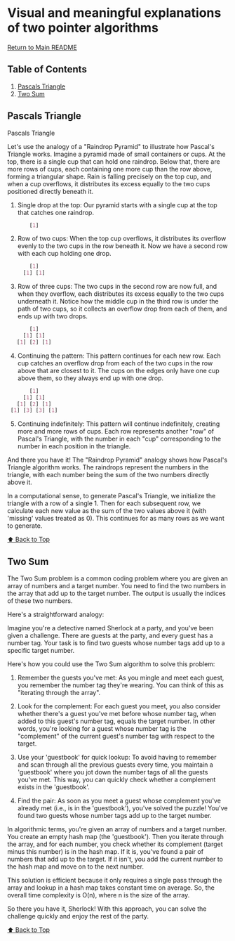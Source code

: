 # Visual and meaningful explanations of two pointer algorithms

[Return to Main README](../../../README.md)

## Table of Contents

1. [Pascals Triangle](#pascals-triangle)
2. [Two Sum](#two-sum)

## Pascals Triangle

Pascals Triangle

Let's use the analogy of a "Raindrop Pyramid" to illustrate how Pascal's Triangle works.
Imagine a pyramid made of small containers or cups. At the top, there is a single cup that can hold one raindrop. Below that, there are more rows of cups, each containing one more cup than the row above, forming a triangular shape. Rain is falling precisely on the top cup, and when a cup overflows, it distributes its excess equally to the two cups positioned directly beneath it.

1. Single drop at the top: Our pyramid starts with a single cup at the top that catches one raindrop.

  ```css
         [1]
  ```

2. Row of two cups: When the top cup overflows, it distributes its overflow evenly to the two cups in the row beneath it. Now we have a second row with each cup holding one drop.

  ```css
         [1]
       [1] [1]
  ```

3. Row of three cups: The two cups in the second row are now full, and when they overflow, each distributes its excess equally to the two cups underneath it. Notice how the middle cup in the third row is under the path of two cups, so it collects an overflow drop from each of them, and ends up with two drops.

  ```css
         [1]
       [1] [1]
     [1] [2] [1]
  ```

4. Continuing the pattern: This pattern continues for each new row. Each cup catches an overflow drop from each of the two cups in the row above that are closest to it. The cups on the edges only have one cup above them, so they always end up with one drop.

  ```css
         [1]
       [1] [1]
     [1] [2] [1]
   [1] [3] [3] [1]
  ```

5. Continuing indefinitely: This pattern will continue indefinitely, creating more and more rows of cups. Each row represents another "row" of Pascal's Triangle, with the number in each "cup" corresponding to the number in each position in the triangle.

And there you have it! The "Raindrop Pyramid" analogy shows how Pascal's Triangle algorithm works. The raindrops represent the numbers in the triangle, with each number being the sum of the two numbers directly above it.

In a computational sense, to generate Pascal's Triangle, we initialize the triangle with a row of a single 1. Then for each subsequent row, we calculate each new value as the sum of the two values above it (with 'missing' values treated as 0). This continues for as many rows as we want to generate.

[⬆️ Back to Top](#visual-and-meaningful-explanations-of-two-pointer-algorithms)

## Two Sum

The Two Sum problem is a common coding problem where you are given an array of numbers and a target number. You need to find the two numbers in the array that add up to the target number. The output is usually the indices of these two numbers.

Here's a straightforward analogy:

Imagine you're a detective named Sherlock at a party, and you've been given a challenge. There are guests at the party, and every guest has a number tag. Your task is to find two guests whose number tags add up to a specific target number.

Here's how you could use the Two Sum algorithm to solve this problem:

1. Remember the guests you've met: As you mingle and meet each guest, you remember the number tag they're wearing. You can think of this as "iterating through the array".

2. Look for the complement: For each guest you meet, you also consider whether there's a guest you've met before whose number tag, when added to this guest's number tag, equals the target number. In other words, you're looking for a guest whose number tag is the "complement" of the current guest's number tag with respect to the target.

3. Use your 'guestbook' for quick lookup: To avoid having to remember and scan through all the previous guests every time, you maintain a 'guestbook' where you jot down the number tags of all the guests you've met. This way, you can quickly check whether a complement exists in the 'guestbook'.

4. Find the pair: As soon as you meet a guest whose complement you've already met (i.e., is in the 'guestbook'), you've solved the puzzle! You've found two guests whose number tags add up to the target number.

In algorithmic terms, you're given an array of numbers and a target number. You create an empty hash map (the 'guestbook'). Then you iterate through the array, and for each number, you check whether its complement (target minus this number) is in the hash map. If it is, you've found a pair of numbers that add up to the target. If it isn't, you add the current number to the hash map and move on to the next number.

This solution is efficient because it only requires a single pass through the array and lookup in a hash map takes constant time on average. So, the overall time complexity is O(n), where n is the size of the array.

So there you have it, Sherlock! With this approach, you can solve the challenge quickly and enjoy the rest of the party.

[⬆️ Back to Top](#visual-and-meaningful-explanations-of-two-pointer-algorithms)
